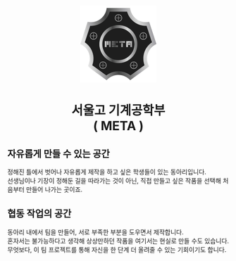 <div align="center">
    <img src="https://github.com/SeoulMETA2023/.github/blob/main/images/meta_logo.png?raw=true" alt="META logo" >
</div>
<h1 align="center">서울고 기계공학부</br>( META )</h1>

## 자유롭게 만들 수 있는 공간
정해진 틀에서 벗어나 자유롭게 제작을 하고 싶은 학생들이 있는 동아리입니다.</br>
선생님이나 기장이 정해둔 길을 따라가는 것이 아닌, 직접 만들고 싶은 작품을 선택해 처음부터 만들어 나가는 곳이죠.

## 협동 작업의 공간
동아리 내에서 팀을 만들어, 서로 부족한 부분을 도우면서 제작합니다.</br>
혼자서는 불가능하다고 생각해 상상만하던 작품을 여기서는 현실로 만들 수도 있습니다.</br>
무엇보다, 이 팀 프로젝트를 통해 자신을 한 단계 더 올려줄 수 있는 기회이기도 합니다.
